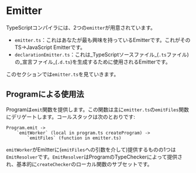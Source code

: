 # Emitter

TypeScriptコンパイラには、2つの`emitter`が用意されています。

* `emitter.ts`：これはあなたが最も興味を持っているEmitterです。これがそのTS-&gt;JavaScript Emitterです。
* `declarationEmitter.ts`：これは_TypeScriptソースファイル_\(`.ts`ファイル\)の_宣言ファイル_\(`.d.ts`\)を生成するために使用されるEmitterです。

このセクションでは`emitter.ts`を見ていきます。

## Programによる使用法

Programは`emit`関数を提供します。この関数は主に`emitter.ts`の`emitFiles`関数にデリゲートします。コールスタックは次のとおりです:

```text
Program.emit ->
    `emitWorker` (local in program.ts createProgram) ->
        `emitFiles` (function in emitter.ts)
```

`emitWorker`がEmitterに\(`emitFiles`への引数を介して\)提供するものの1つは`EmitResolver`です。`EmitResolver`はProgramのTypeCheckerによって提供され、基本的に`createChecker`のローカル関数のサブセットです。

